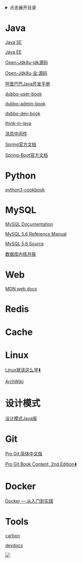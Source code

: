 <details>
<summary>点击展开目录</summary>
<!-- TOC -->

- [Java](#java)
- [Python](#python)
- [MySQL](#mysql)
- [Web](#web)
- [Redis](#redis)
- [Cache](#cache)
- [Linux](#linux)
- [设计模式](#设计模式)
- [Git](#git)
- [Docker](#docker)
- [Tools](#tools)

<!-- /TOC -->
</details>

# Java

[Java SE](https://docs.oracle.com/javase/10/)

[Java EE](https://docs.oracle.com/javaee/7/api/)

[Open-Jdk8u-jdk源码](https://github.com/lambdalab-mirror/jdk8u-jdk)

[Open-Jdk8u-全:源码](http://hg.openjdk.java.net/jdk8u)

[阿里巴巴Java开发手册](https://github.com/alibaba/p3c)

[dubbo-user-book](http://dubbo.apache.org/books/dubbo-user-book/)

[dubbo-admin-book](http://dubbo.apache.org/books/dubbo-admin-book/)

[dubbo-dev-book](http://dubbo.apache.org/books/dubbo-dev-book)

[think-in-java](https://java.quanke.name/)

[消息中间件](https://blog.csdn.net/u013256816/article/details/54743481)

[Spring官方文档](https://docs.spring.io/spring/docs/)

[Spring-Boot官方文档](https://docs.spring.io/spring-boot/docs/)

# Python

[python3-cookbook](http://python3-cookbook.readthedocs.io/zh_CN/latest/)


# MySQL

[MySQL Documentation](https://dev.mysql.com/doc/)

[MySQL 5.6 Reference Manual](https://dev.mysql.com/doc/refman/5.6/en/index.html)

[MySQL 5.6 Source](https://dev.mysql.com/get/Downloads/MySQL-5.6/mysql-5.6.40.tar.gz)

[数据库内核月报](http://mysql.taobao.org/monthly/)

# Web

[MDN web docs](https://developer.mozilla.org/zh-CN/)

# Redis


# Cache


# Linux

[Linux就该这么学](https://www.linuxprobe.com/book)[:arrow_down:](https://www.linuxprobe.com/docs/LinuxProbe.pdf)

[ArchWiki](https://wiki.archlinux.org/)

# 设计模式

[设计模式Java版](https://gof.quanke.name)

# Git

[Pro Git 简体中文版](http://iissnan.com/progit/)

[Pro Git Book Content, 2nd Edition](https://github.com/progit/progit2-zh)[:arrow_down:](https://git-scm.com/book/zh/v2)

# Docker

[Docker — 从入门到实践](https://yeasy.gitbooks.io/docker_practice/)

# Tools

[carbon](https://github.com/dawnlabs/carbon)

[devdocs](https://devdocs.io/)

[![](https://static.segmentfault.com/v-5b1df2a7/global/img/creativecommons-cc.svg)](https://creativecommons.org/licenses/by-nc-nd/4.0/)
